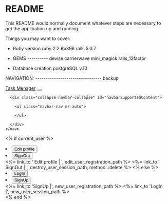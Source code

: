 # README

This README would normally document whatever steps are necessary to get the
application up and running.

Things you may want to cover:

* Ruby version
ruby 2.2.6p396
rails 5.0.7

* GEMS ----------
devise
carrierwave
mini_magick
rails_12factor

* Database creation
postgreSQL v.10

NAVIGATION: -------------------------------- backup
    <nav class="navbar navbar-expand-lg navbar-light bg-light">
      <a class="navbar-brand" href="#">Task Menager</a>
      <button class="navbar-toggler" type="button" data-toggle="collapse" data-target="#navbarSupportedContent" aria-controls="navbarSupportedContent" aria-expanded="false" aria-label="Toggle navigation">
        <span class="navbar-toggler-icon"></span>
      </button>

      <div class="collapse navbar-collapse" id="navbarSupportedContent">

        <ul class="navbar-nav mr-auto">
          
        </ul>

      </div>
    </nav>

<% if current_user %>
            <li class="nav-item active">
                <button type="button" class="btn btn-outline-secondary"> Edit profile</button>
            </li>
            <li class="nav-item">
                <button type="button" class="btn btn-outline-secondary" > SignOut</button>
            </li>
            <%= link_to ' Edit profile | ',  edit_user_registration_path %>
            <%= link_to ' SignOut | ',  destroy_user_session_path, method: :delete %>
<% else %>
            <li class="nav-item active">
                <button type="button" class="btn btn-outline-secondary">LogIn</button>
            </li>
            <li class="nav-item">
                <button type="button" class="btn btn-outline-secondary" >SignUp</button>
            </li>
            <%= link_to 'SignUp |', new_user_registration_path %>
            <%= link_to 'LogIn |',  new_user_session_path %>   
<% end %>
